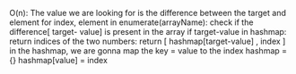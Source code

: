 O(n): The value we are looking for is the difference between the target and element
for index, element in enumerate(arrayName):
check if the difference[ target- value] is present in the array
if target-value in hashmap:
return indices of the two numbers:
return [ hashmap[target-value] , index ]
in the hashmap, we are gonna map the key = value to the index
hashmap = {}
hashmap[value] = index